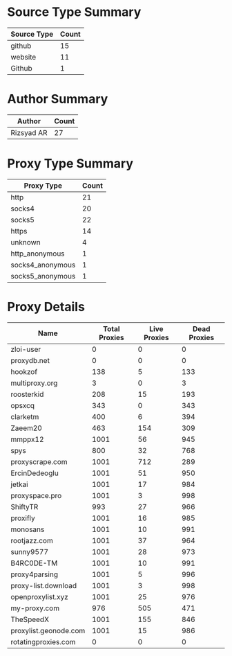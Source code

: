 # Source Type Summary

| Source Type | Count |
|-------------|-------|
| github | 15 |
| website | 11 |
| Github | 1 |


# Author Summary

| Author | Count |
|--------|-------|
| Rizsyad AR | 27 |


# Proxy Type Summary

| Proxy Type | Count |
|------------|-------|
| http | 21 |
| socks4 | 20 |
| socks5 | 22 |
| https | 14 |
| unknown | 4 |
| http_anonymous | 1 |
| socks4_anonymous | 1 |
| socks5_anonymous | 1 |


# Proxy Details

| Name | Total Proxies | Live Proxies | Dead Proxies |
|------|---------------|--------------|---------------|
| zloi-user | 0 | 0 | 0 |
| proxydb.net | 0 | 0 | 0 |
| hookzof | 138 | 5 | 133 |
| multiproxy.org | 3 | 0 | 3 |
| roosterkid | 208 | 15 | 193 |
| opsxcq | 343 | 0 | 343 |
| clarketm | 400 | 6 | 394 |
| Zaeem20 | 463 | 154 | 309 |
| mmppx12 | 1001 | 56 | 945 |
| spys | 800 | 32 | 768 |
| proxyscrape.com | 1001 | 712 | 289 |
| ErcinDedeoglu | 1001 | 51 | 950 |
| jetkai | 1001 | 17 | 984 |
| proxyspace.pro | 1001 | 3 | 998 |
| ShiftyTR | 993 | 27 | 966 |
| proxifly | 1001 | 16 | 985 |
| monosans | 1001 | 10 | 991 |
| rootjazz.com | 1001 | 37 | 964 |
| sunny9577 | 1001 | 28 | 973 |
| B4RC0DE-TM | 1001 | 10 | 991 |
| proxy4parsing | 1001 | 5 | 996 |
| proxy-list.download | 1001 | 3 | 998 |
| openproxylist.xyz | 1001 | 25 | 976 |
| my-proxy.com | 976 | 505 | 471 |
| TheSpeedX | 1001 | 155 | 846 |
| proxylist.geonode.com | 1001 | 15 | 986 |
| rotatingproxies.com | 0 | 0 | 0 |

